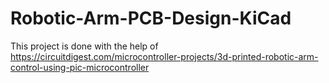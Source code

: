 # Robotic-Arm-PCB-Design-KiCad
This project is done with the help of https://circuitdigest.com/microcontroller-projects/3d-printed-robotic-arm-control-using-pic-microcontroller
